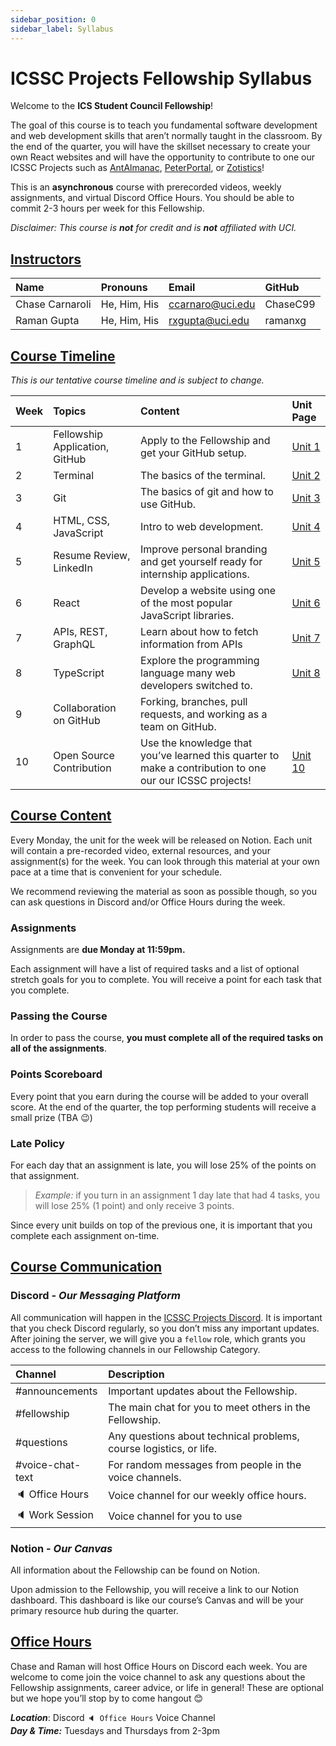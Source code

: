 ```yaml
---
sidebar_position: 0
sidebar_label: Syllabus
---
```


# ICSSC Projects Fellowship Syllabus
Welcome to the **ICS Student Council Fellowship**!

The goal of this course is to teach you fundamental software development and web development skills that aren’t normally taught in the classroom. By the end of the quarter, you will have the skillset necessary to create your own React websites and will have the opportunity to contribute to one our ICSSC Projects such as [AntAlmanac](https://antalmanac.com), [PeterPortal](http://peterportal.org), or [Zotistics](http://zotistics.com)!

This is an **asynchronous** course with prerecorded videos, weekly assignments, and virtual Discord Office Hours. You should be able to commit 2-3 hours per week for this Fellowship.

*Disclaimer: This course is **not** for credit and is **not** affiliated with UCI.*

## <u>Instructors</u>

| Name | Pronouns | Email | GitHub |
| :--- | :--- | :--- | :--- |
| Chase Carnaroli | He, Him, His | ccarnaro@uci.edu | ChaseC99 |
| Raman Gupta | He, Him, His | rxgupta@uci.edu | ramanxg |

## <u>Course Timeline</u>

*This is our tentative course timeline and is subject to change.* 

| Week | Topics | Content | Unit Page |
| :--- | :--- | :--- | :--- |
| 1 | Fellowship Application, GitHub | Apply to the Fellowship and get your GitHub setup. | [Unit 1](/course/unit1) |
| 2 | Terminal | The basics of the terminal. | [Unit 2](/course/unit2) |
| 3 | Git | The basics of git and how to use GitHub. | [Unit 3](/course/unit3) |
| 4 | HTML, CSS, JavaScript | Intro to web development. | [Unit 4](/course/unit4) |
| 5 | Resume Review, LinkedIn | Improve personal branding and get yourself ready for internship applications. | [Unit 5](/course/unit5) |
| 6 | React | Develop a website using one of the most popular JavaScript libraries. | [Unit 6](/course/unit6) |
| 7 | APIs, REST, GraphQL  | Learn about how to fetch information from APIs | [Unit 7](/course/unit7) |
| 8 | TypeScript | Explore the programming language many web developers switched to. | [Unit 8](/course/unit8) |
| 9 | Collaboration on GitHub | Forking, branches, pull requests, and working as a team on GitHub. |  |
| 10 | Open Source Contribution | Use the knowledge that you’ve learned this quarter to make a contribution to one our our ICSSC projects! | [Unit 10](/course/unit10) |

## <u>Course Content</u>

Every Monday, the unit for the week will be released on Notion. Each unit will contain a pre-recorded video, external resources, and your assignment(s) for the week. You can look through this material at your own pace at a time that is convenient for your schedule. 

We recommend reviewing the material as soon as possible though, so you can ask questions in Discord and/or Office Hours during the week.

### Assignments

Assignments are **due Monday at 11:59pm.**

Each assignment will have a list of required tasks and a list of optional stretch goals for you to complete. You will receive a point for each task that you complete.

### Passing the Course

In order to pass the course, **you must complete all of the required tasks on all of the assignments**. 

### Points Scoreboard

Every point that you earn during the course will be added to your overall score. At the end of the quarter, the top performing students will receive a small prize (TBA 😉)

### Late Policy

For each day that an assignment is late, you will lose 25% of the points on that assignment.

> *Example:* if you turn in an assignment 1 day late that had 4 tasks, you will lose 25% (1 point) and only receive 3 points.

Since every unit builds on top of the previous one, it is important that you complete each assignment on-time.

## <u>Course Communication</u>

### Discord - *Our Messaging Platform*

All communication will happen in the [ICSSC Projects Discord](http://discord.gg/GzF76D7UhY). 
It is important that you check Discord regularly, so you don’t miss any important updates.
After joining the server, we will give you a `fellow` role, which grants you access to the following channels in our Fellowship Category.

| Channel | Description |
| :--- | :--- |
| #announcements | Important updates about the Fellowship. |
| #fellowship | The main chat for you to meet others in the Fellowship. |
| #questions | Any questions about technical problems, course logistics, or life. |
| #voice-chat-text | For random messages from people in the voice channels. |
| 🔈 Office Hours | Voice channel for our weekly office hours. |
| 🔈 Work Session | Voice channel for you to use  |

### Notion - *Our Canvas*

All information about the Fellowship can be found on Notion. 

Upon admission to the Fellowship, you will receive a link to our Notion dashboard. This dashboard is like our course’s Canvas and will be your primary resource hub during the quarter. 

## <u>Office Hours</u>

Chase and Raman will host Office Hours on Discord each week. You are welcome to come join the voice channel to ask any questions about the Fellowship assignments, career advice, or life in general! These are optional but we hope you’ll stop by to come hangout 😊

***Location***: Discord `🔈 Office Hours` Voice Channel  
***Day & Time:*** Tuesdays and Thursdays from 2-3pm